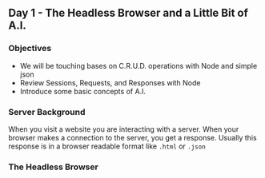 ## Day 1 - The Headless Browser and a Little Bit of A.I.

### Objectives
* We will be touching bases on C.R.U.D. operations with Node and simple json
* Review Sessions, Requests, and Responses with Node
* Introduce some basic concepts of A.I.


### Server Background

When you visit a website you are interacting with a server. When your browser makes a connection to the server, you get a response. 
Usually this response is in a browser readable format like `.html` or `.json`

### The Headless Browser

